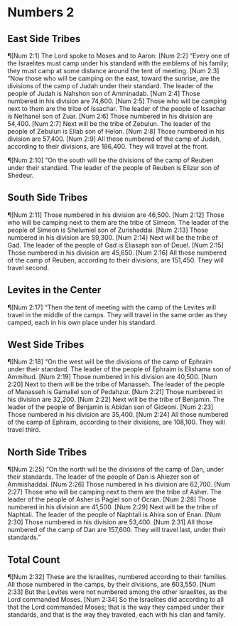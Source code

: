 # Numbers 2

## East Side Tribes
¶[Num 2:1] The Lord spoke to Moses and to Aaron:
[Num 2:2] “Every one of the Israelites must camp under his standard with the emblems of his family; they must camp at some distance around the tent of meeting.
[Num 2:3] “Now those who will be camping on the east, toward the sunrise, are the divisions of the camp of Judah under their standard. The leader of the people of Judah is Nahshon son of Amminadab.
[Num 2:4] Those numbered in his division are 74,600.
[Num 2:5] Those who will be camping next to them are the tribe of Issachar. The leader of the people of Issachar is Nethanel son of Zuar.
[Num 2:6] Those numbered in his division are 54,400.
[Num 2:7] Next will be the tribe of Zebulun. The leader of the people of Zebulun is Eliab son of Helon.
[Num 2:8] Those numbered in his division are 57,400.
[Num 2:9] All those numbered of the camp of Judah, according to their divisions, are 186,400. They will travel at the front.

¶[Num 2:10] “On the south will be the divisions of the camp of Reuben under their standard. The leader of the people of Reuben is Elizur son of Shedeur.

## South Side Tribes
¶[Num 2:11] Those numbered in his division are 46,500.
[Num 2:12] Those who will be camping next to them are the tribe of Simeon. The leader of the people of Simeon is Shelumiel son of Zurishaddai.
[Num 2:13] Those numbered in his division are 59,300.
[Num 2:14] Next will be the tribe of Gad. The leader of the people of Gad is Eliasaph son of Deuel.
[Num 2:15] Those numbered in his division are 45,650.
[Num 2:16] All those numbered of the camp of Reuben, according to their divisions, are 151,450. They will travel second.

## Levites in the Center
¶[Num 2:17] “Then the tent of meeting with the camp of the Levites will travel in the middle of the camps. They will travel in the same order as they camped, each in his own place under his standard.

## West Side Tribes
¶[Num 2:18] “On the west will be the divisions of the camp of Ephraim under their standard. The leader of the people of Ephraim is Elishama son of Ammihud.
[Num 2:19] Those numbered in his division are 40,500.
[Num 2:20] Next to them will be the tribe of Manasseh. The leader of the people of Manasseh is Gamaliel son of Pedahzur.
[Num 2:21] Those numbered in his division are 32,200.
[Num 2:22] Next will be the tribe of Benjamin. The leader of the people of Benjamin is Abidan son of Gideoni.
[Num 2:23] Those numbered in his division are 35,400.
[Num 2:24] All those numbered of the camp of Ephraim, according to their divisions, are 108,100. They will travel third.

## North Side Tribes
¶[Num 2:25] “On the north will be the divisions of the camp of Dan, under their standards. The leader of the people of Dan is Ahiezer son of Ammishaddai.
[Num 2:26] Those numbered in his division are 62,700.
[Num 2:27] Those who will be camping next to them are the tribe of Asher. The leader of the people of Asher is Pagiel son of Ocran.
[Num 2:28] Those numbered in his division are 41,500.
[Num 2:29] Next will be the tribe of Naphtali. The leader of the people of Naphtali is Ahira son of Enan.
[Num 2:30] Those numbered in his division are 53,400.
[Num 2:31] All those numbered of the camp of Dan are 157,600. They will travel last, under their standards.”

## Total Count
¶[Num 2:32] These are the Israelites, numbered according to their families. All those numbered in the camps, by their divisions, are 603,550.
[Num 2:33] But the Levites were not numbered among the other Israelites, as the Lord commanded Moses.
[Num 2:34] So the Israelites did according to all that the Lord commanded Moses; that is the way they camped under their standards, and that is the way they traveled, each with his clan and family.
